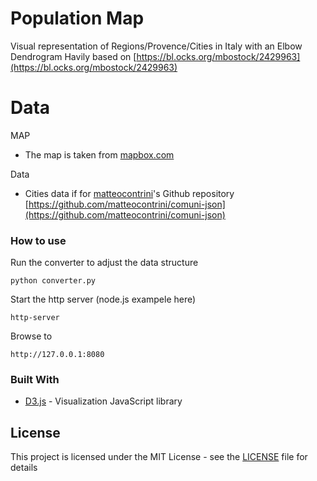 # Population Map

Visual representation of Regions/Provence/Cities in Italy with an Elbow Dendrogram
Havily based on [https://bl.ocks.org/mbostock/2429963](https://bl.ocks.org/mbostock/2429963)

# Data
MAP
+ The map is taken from [mapbox.com](http://mapbox.com)

Data
+ Cities data if for [matteocontrini](https://github.com/matteocontrini)'s Github repository [https://github.com/matteocontrini/comuni-json](https://github.com/matteocontrini/comuni-json)

### How to use
Run the converter to adjust the data structure
```
python converter.py
```
Start the http server (node.js exampele here)
```
http-server
```
Browse to 
```
http://127.0.0.1:8080
```

### Built With

* [D3.js](https://d3js.org) - Visualization JavaScript library

## License

This project is licensed under the MIT License - see the [LICENSE](https://github.com/adamantino/Population-Map/blob/master/LICENSE) file for details
